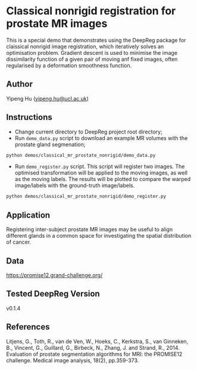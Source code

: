 # Classical nonrigid registration for prostate MR images

This is a special demo that demonstrates using the DeepReg package for claissical
nonrigid image registration, which iteratively solves an optimisation problem. Gradient
descent is used to minimise the image dissimilarity function of a given pair of moving
anf fixed images, often regularised by a deformation smoothness function.

## Author

Yipeng Hu (yipeng.hu@ucl.ac.uk)

## Instructions

- Change current directory to DeepReg project root directory;
- Run `demo_data.py` script to download an example MR volumes with the prostate gland
  segmenation;

```bash
python demos/classical_mr_prostate_nonrigid/demo_data.py
```

- Run `demo_register.py` script. This script will register two images. The optimised
  transformation will be applied to the moving images, as well as the moving labels. The
  results will be plotted to compare the warped image/labels with the ground-truth
  image/labels.

```bash
python demos/classical_mr_prostate_nonrigid/demo_register.py
```

## Application

Registering inter-subject prostate MR images may be useful to align different glands in
a common space for investigating the spatial distribution of cancer.

## Data

https://promise12.grand-challenge.org/

## Tested DeepReg Version

v0.1.4

## References

Litjens, G., Toth, R., van de Ven, W., Hoeks, C., Kerkstra, S., van Ginneken, B.,
Vincent, G., Guillard, G., Birbeck, N., Zhang, J. and Strand, R., 2014. Evaluation of
prostate segmentation algorithms for MRI: the PROMISE12 challenge. Medical image
analysis, 18(2), pp.359-373.

```

```
